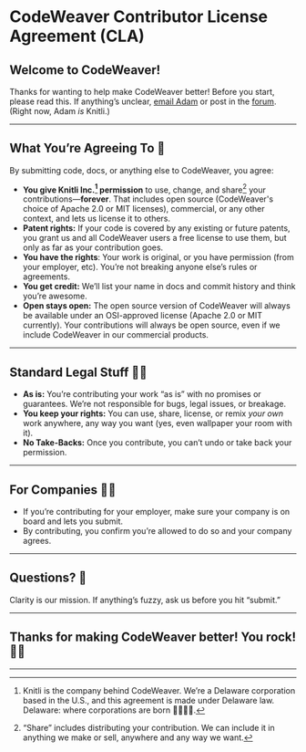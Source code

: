 <!--
SPDX-FileCopyrightText: 2025 Knitli Inc.
SPDX-FileContributor: Adam Poulemanos <adam@knit.li>

SPDX-License-Identifier: MIT OR Apache-2.0
-->

# CodeWeaver Contributor License Agreement (CLA)

## Welcome to CodeWeaver!

Thanks for wanting to help make CodeWeaver better! Before you start, please read this. If anything’s unclear, [email Adam](mailto:adam@knit.li) or post in the [forum](https://github.com/knitli/code-weaver-mcp/discussions). (Right now, Adam *is* Knitli.)

---

## What You’re Agreeing To 📝

By submitting code, docs, or anything else to CodeWeaver, you agree:

- **You give Knitli Inc.[^1] permission** to use, change, and share[^2] your contributions—**forever**. That includes open source (CodeWeaver's choice of Apache 2.0 or MIT licenses), commercial, or any other context, and lets us license it to others.
- **Patent rights:** If your code is covered by any existing or future patents, you grant us and all CodeWeaver users a free license to use them, but only as far as your contribution goes.
- **You have the rights**: Your work is original, or you have permission (from your employer, etc). You’re not breaking anyone else’s rules or agreements.
- **You get credit:** We’ll list your name in docs and commit history and think you’re awesome.
- **Open stays open:** The open source version of CodeWeaver will always be available under an OSI-approved license (Apache 2.0 or MIT currently). Your contributions will always be open source, even if we include CodeWeaver in our commercial products.

---

## Standard Legal Stuff 👩‍⚖️

- **As is:** You’re contributing your work “as is” with no promises or guarantees. We’re not responsible for bugs, legal issues, or breakage.
- **You keep your rights:** You can use, share, license, or remix *your own* work anywhere, any way you want (yes, even wallpaper your room with it).
- **No Take-Backs:** Once you contribute, you can’t undo or take back your permission.

---

## For Companies 💼🏢

- If you’re contributing for your employer, make sure your company is on board and lets you submit.
- By contributing, you confirm you’re allowed to do so and your company agrees.

---

## Questions? 🤔

Clarity is our mission. If anything’s fuzzy, ask us before you hit “submit.”

---

## Thanks for making CodeWeaver better! You rock! 🎸✨

---

[^1]: Knitli is the company behind CodeWeaver. We’re a Delaware corporation based in the U.S., and this agreement is made under Delaware law. Delaware: where corporations are born 👶🍼🧒🏢.
[^2]: “Share” includes distributing your contribution. We can include it in anything we make or sell, anywhere and any way we want.